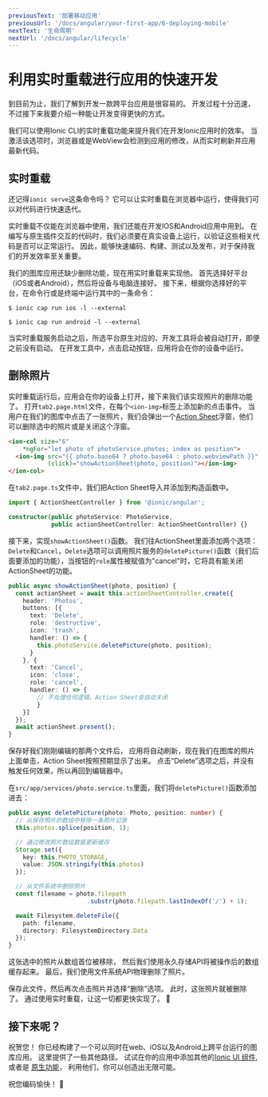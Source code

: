 ```yaml
---
previousText: '部署移动应用'
previousUrl: '/docs/angular/your-first-app/6-deploying-mobile'
nextText: '生命周期'
nextUrl: '/docs/angular/lifecycle'
---
```


# 利用实时重载进行应用的快速开发

到目前为止，我们了解到开发一款跨平台应用是很容易的。 开发过程十分迅速，不过接下来我要介绍一种能让开发变得更快的方式。

我们可以使用Ionic CLI的实时重载功能来提升我们在开发Ionic应用时的效率。 当激活该选项时，浏览器或是WebView会检测到应用的修改，从而实时刷新并应用最新代码。

## 实时重载

还记得`ionic serve`这条命令吗？ 它可以让实时重载在浏览器中运行，使得我们可以对代码进行快速迭代。

实时重载不仅能在浏览器中使用，我们还能在开发IOS和Android应用中用到。 在编写与原生插件交互的代码时，我们必须要在真实设备上运行，以验证这些相关代码是否可以正常运行。 因此，能够快速编码、构建、测试以及发布，对于保持我们的开发效率至关重要。

我们的图库应用还缺少删除功能，现在用实时重载来实现他。 首先选择好平台（iOS或者Android），然后将设备与电脑连接好。 接下来，根据你选择好的平台，在命令行或是终端中运行其中的一条命令：

```shell
$ ionic cap run ios -l --external

$ ionic cap run android -l --external
```

当实时重载服务启动之后，所选平台原生对应的、开发工具将会被自动打开，即便之前没有启动。 在开发工具中，点击启动按钮，应用将会在你的设备中运行。

## 删除照片

实时重载运行后，应用会在你的设备上打开，接下来我们该实现照片的删除功能了。 打开`tab2.page.html`文件，在每个`<ion-img>`标签上添加新的点击事件。 当用户在我们的图库中点击了一张照片，我们会弹出一个[Action Sheet](https://ionicframework.com/docs/api/action-sheet)浮窗，他们可以删除选中的照片或是关闭这个浮窗。

```html
<ion-col size="6" 
    *ngFor="let photo of photoService.photos; index as position">
  <ion-img src="{{ photo.base64 ? photo.base64 : photo.webviewPath }}" 
           (click)="showActionSheet(photo, position)"></ion-img>
</ion-col>
```

在`tab2.page.ts`文件中，我们把Action Sheet导入并添加到构造函数中。

```typescript
import { ActionSheetController } from '@ionic/angular';

constructor(public photoService: PhotoService, 
            public actionSheetController: ActionSheetController) {}

```

接下来，实现`showActionSheet()`函数。 我们往ActionSheet里面添加两个选项：`Delete`和`Cancel`，`Delete`选项可以调用照片服务的`deletePicture()`函数（我们后面要添加的功能），当按钮的`role`属性被赋值为"cancel"时，它将具有能关闭ActionSheet的功能。

```typescript
public async showActionSheet(photo, position) {
  const actionSheet = await this.actionSheetController.create({
    header: 'Photos',
    buttons: [{
      text: 'Delete',
      role: 'destructive',
      icon: 'trash',
      handler: () => {
        this.photoService.deletePicture(photo, position);
      }
    }, {
      text: 'Cancel',
      icon: 'close',
      role: 'cancel',
      handler: () => {
        // 不处理任何逻辑，Action Sheet会自动关闭
        }
    }]
  });
  await actionSheet.present();
}
```

保存好我们刚刚编辑的那两个文件后， 应用将自动刷新，现在我们在图库的照片上面单击，Action Sheet按照预期显示了出来。 点击“Delete”选项之后，并没有触发任何效果，所以再回到编辑器中。

在`src/app/services/photo.service.ts`里面，我们将`deletePicture()`函数添加进去：

```typescript
public async deletePicture(photo: Photo, position: number) {
  // 从保存照片的数组中移除一条照片记录
  this.photos.splice(position, 1);

  // 通过修改照片数组数据更新缓存
  Storage.set({
    key: this.PHOTO_STORAGE,
    value: JSON.stringify(this.photos)
  });

  // 从文件系统中删除照片
  const filename = photo.filepath
                      .substr(photo.filepath.lastIndexOf('/') + 1);

  await Filesystem.deleteFile({
    path: filename,
    directory: FilesystemDirectory.Data
  });
}

```

这张选中的照片从数组首位被移除， 然后我们使用永久存储API将被操作后的数组缓存起来。 最后，我们使用文件系统API物理删除了照片。

保存此文件，然后再次点击照片并选择“删除”选项。 此时，这张照片就被删除了。 通过使用实时重载，让这一切都更快实现了。 💪

## 接下来呢？

祝贺您！ 你已经构建了一个可以同时在web、iOS以及Android上跨平台运行的图库应用。 这里提供了一些其他路径。 试试在你的应用中添加其他的[Ionic UI 组件](https://ionicframework.com/docs/components), 或者是 [原生功能](https://capacitor.ionicframework.com/docs/apis)， 利用他们，你可以创造出无限可能。

祝您编码愉快！ 💙
